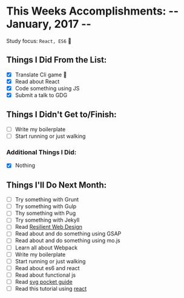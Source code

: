 # This Weeks Accomplishments: -- January, 2017 --

Study focus: <code>React, ES6</code> :rocket:

## Things I Did From the List:

- [x] Translate Cli game :space_invader:
- [x] Read about React
- [x] Code something using JS
- [x] Submit a talk to GDG

## Things I Didn't Get to/Finish:

- [ ] Write my boilerplate
- [ ] Start running or just walking

### Additional Things I Did:

- [x] Nothing

## Things I'll Do Next Month:

- [ ] Try something with Grunt
- [ ] Try something with Gulp
- [ ] Thy something with Pug
- [ ] Try something with Jekyll
- [ ] Read [Resilient Web Design](https://resilientwebdesign.com/)
- [ ] Read about and do something using GSAP
- [ ] Read about and do something using mo.js
- [ ] Learn all about Webpack
- [ ] Write my boilerplate
- [ ] Start running or just walking
- [ ] Read about es6 and react
- [ ] Read about functional js
- [ ] Read [svg pocket guide](http://svgpocketguide.com/book/)
- [ ] Read this tutorial using [react](http://codepen.io/anuragasaurus/post/react-basics-making-a-markdown-parser)
